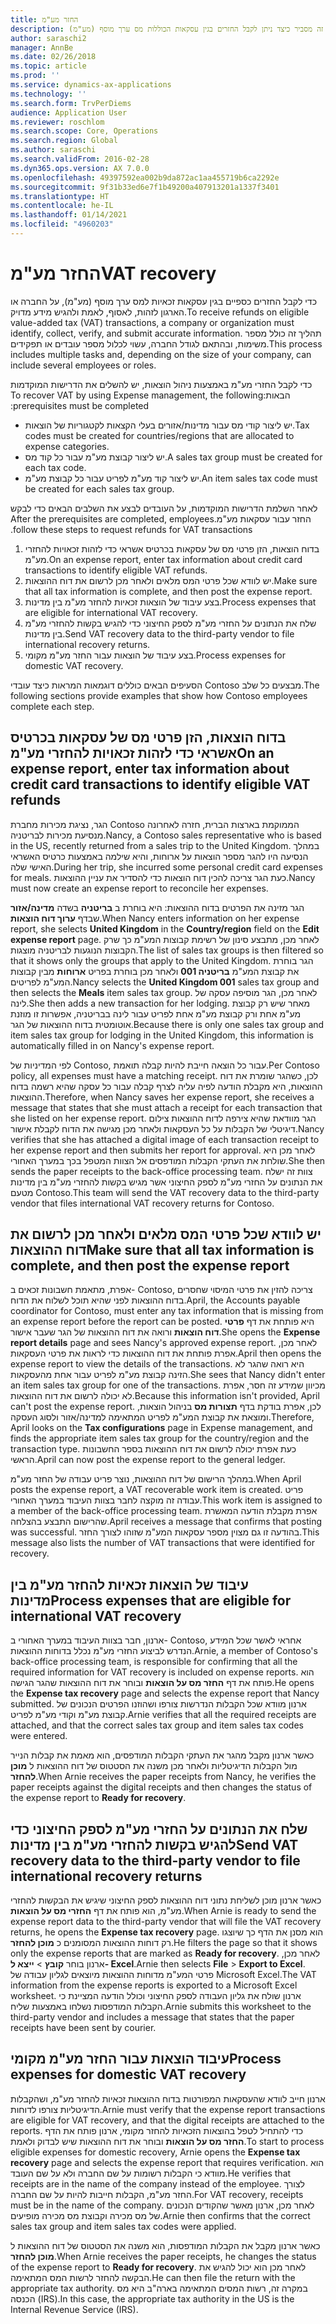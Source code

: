 ```yaml
---
title: החזר מע"מ
description: נושא זה מסביר כיצד ניתן לקבל החזרים בגין עסקאות הכוללות מס ערך מוסף (מע"מ).
author: saraschi2
manager: AnnBe
ms.date: 02/26/2018
ms.topic: article
ms.prod: ''
ms.service: dynamics-ax-applications
ms.technology: ''
ms.search.form: TrvPerDiems
audience: Application User
ms.reviewer: roschlom
ms.search.scope: Core, Operations
ms.search.region: Global
ms.author: saraschi
ms.search.validFrom: 2016-02-28
ms.dyn365.ops.version: AX 7.0.0
ms.openlocfilehash: 49397592ea002b9da872ac1aa455719b6ca2292e
ms.sourcegitcommit: 9f31b33ed6e7f1b49200a407913201a1337f3401
ms.translationtype: HT
ms.contentlocale: he-IL
ms.lasthandoff: 01/14/2021
ms.locfileid: "4960203"
---
```

# <a name="vat-recovery"></a><span data-ttu-id="3b630-103">החזר מע"מ</span><span class="sxs-lookup"><span data-stu-id="3b630-103">VAT recovery</span></span> 

<span data-ttu-id="3b630-104">כדי לקבל החזרים כספיים בגין עסקאות זכאיות למס ערך מוסף (מע"מ), על החברה או הארגון לזהות, לאסוף, לאמת ולהגיש מידע מדויק.</span><span class="sxs-lookup"><span data-stu-id="3b630-104">To receive refunds on eligible value-added tax (VAT) transactions, a company or organization must identify, collect, verify, and submit accurate information.</span></span> <span data-ttu-id="3b630-105">תהליך זה כולל מספר משימות, ובהתאם לגודל החברה, עשוי לכלול מספר עובדים או תפקידים.</span><span class="sxs-lookup"><span data-stu-id="3b630-105">This process includes multiple tasks and, depending on the size of your company, can include several employees or roles.</span></span>

<span data-ttu-id="3b630-106">כדי לקבל החזרי מע"מ באמצעות ניהול הוצאות, יש להשלים את ה‏‫דרישות המוקדמות הבאות:</span><span class="sxs-lookup"><span data-stu-id="3b630-106">To recover VAT by using Expense management, the following prerequisites must be completed:</span></span>

- <span data-ttu-id="3b630-107">יש ליצור קודי מס עבור מדינות/אזורים בעלי הקצאות לקטגוריות של הוצאות.</span><span class="sxs-lookup"><span data-stu-id="3b630-107">Tax codes must be created for countries/regions that are allocated to expense categories.</span></span>
- <span data-ttu-id="3b630-108">יש ליצור קבוצת מע"מ עבור כל קוד מס.</span><span class="sxs-lookup"><span data-stu-id="3b630-108">A sales tax group must be created for each tax code.</span></span>
- <span data-ttu-id="3b630-109">יש ליצור קוד מע"מ לפריט עבור כל קבוצת מע"מ.</span><span class="sxs-lookup"><span data-stu-id="3b630-109">An item sales tax code must be created for each sales tax group.</span></span>

<span data-ttu-id="3b630-110">לאחר השלמת ‏‫הדרישות המוקדמות, על העובדים לבצע את השלבים הבאים כדי לבקש החזר עבור עסקאות מע"מ.</span><span class="sxs-lookup"><span data-stu-id="3b630-110">After the prerequisites are completed, employees follow these steps to request refunds for VAT transactions.</span></span>

1. <span data-ttu-id="3b630-111">בדוח הוצאות, הזן פרטי מס של עסקאות בכרטיס אשראי כדי לזהות זכאויות להחזרי מע"מ.</span><span class="sxs-lookup"><span data-stu-id="3b630-111">On an expense report, enter tax information about credit card transactions to identify eligible VAT refunds.</span></span>
2. <span data-ttu-id="3b630-112">יש לוודא שכל פרטי המס מלאים ולאחר מכן לרשום את דוח ההוצאות.</span><span class="sxs-lookup"><span data-stu-id="3b630-112">Make sure that all tax information is complete, and then post the expense report.</span></span>
3. <span data-ttu-id="3b630-113">בצע עיבוד של הוצאות זכאיות להחזר מע"מ בין מדינות.</span><span class="sxs-lookup"><span data-stu-id="3b630-113">Process expenses that are eligible for international VAT recovery.</span></span>
4. <span data-ttu-id="3b630-114">שלח את הנתונים על החזרי מע"מ לספק החיצוני כדי להגיש בקשות להחזרי מע"מ בין מדינות.</span><span class="sxs-lookup"><span data-stu-id="3b630-114">Send VAT recovery data to the third-party vendor to file international recovery returns.</span></span>
5. <span data-ttu-id="3b630-115">בצע עיבוד של הוצאות עבור החזר מע"מ מקומי.</span><span class="sxs-lookup"><span data-stu-id="3b630-115">Process expenses for domestic VAT recovery.</span></span>

<span data-ttu-id="3b630-116">הסעיפים הבאים כוללים דוגמאות המראות כיצד עובדי Contoso מבצעים כל שלב.</span><span class="sxs-lookup"><span data-stu-id="3b630-116">The following sections provide examples that show how Contoso employees complete each step.</span></span>

## <a name="on-an-expense-report-enter-tax-information-about-credit-card-transactions-to-identify-eligible-vat-refunds"></a><span data-ttu-id="3b630-117">בדוח הוצאות, הזן פרטי מס של עסקאות בכרטיס אשראי כדי לזהות זכאויות להחזרי מע"מ</span><span class="sxs-lookup"><span data-stu-id="3b630-117">On an expense report, enter tax information about credit card transactions to identify eligible VAT refunds</span></span>

<span data-ttu-id="3b630-118">הגר, נציגת מכירות מחברת Contoso הממוקמת בארצות הברית, חזרה לאחרונה מנסיעת מכירות לבריטניה.</span><span class="sxs-lookup"><span data-stu-id="3b630-118">Nancy, a Contoso sales representative who is based in the US, recently returned from a sales trip to the United Kingdom.</span></span> <span data-ttu-id="3b630-119">במהלך הנסיעה היו להגר מספר הוצאות על ארוחות, והיא שילמה באמצעות כרטיס האשראי האישי שלה.</span><span class="sxs-lookup"><span data-stu-id="3b630-119">During her trip, she incurred some personal credit card expenses for meals.</span></span> <span data-ttu-id="3b630-120">כעת הגר צריכה להכין דוח הוצאות כדי להסדיר את עניין ההוצאות.</span><span class="sxs-lookup"><span data-stu-id="3b630-120">Nancy must now create an expense report to reconcile her expenses.</span></span>

<span data-ttu-id="3b630-121">הגר מזינה את הפרטים בדוח ההוצאות: היא בוחרת ב **בריטניה** בשדה **מדינה/אזור** שבדף **ערוך דוח הוצאות**.</span><span class="sxs-lookup"><span data-stu-id="3b630-121">When Nancy enters information on her expense report, she selects **United Kingdom** in the **Country/region** field on the **Edit expense report** page.</span></span> <span data-ttu-id="3b630-122">לאחר מכן, מתבצע סינון של רשימת קבוצות המע"מ כך שרק הקבוצות הנוגעות לבריטניה מוצגות.</span><span class="sxs-lookup"><span data-stu-id="3b630-122">The list of sales tax groups is then filtered so that it shows only the groups that apply to the United Kingdom.</span></span> <span data-ttu-id="3b630-123">הגר בוחרת את קבוצת המע"מ **בריטניה 001** ולאחר מכן בוחרת בפריט **ארוחות** מבין קבוצות המע"מ לפריטים.</span><span class="sxs-lookup"><span data-stu-id="3b630-123">Nancy selects the **United Kingdom 001** sales tax group and then selects the **Meals** item sales tax group.</span></span> <span data-ttu-id="3b630-124">לאחר מכן, הגר מוסיפה עסקה של לינה.</span><span class="sxs-lookup"><span data-stu-id="3b630-124">She then adds a new transaction for her lodging.</span></span> <span data-ttu-id="3b630-125">מאחר שיש רק קבוצת מע"מ אחת ורק קבוצת מע"מ אחת לפריט עבור לינה בבריטניה, אפשרות זו מוזנת אוטומטית בדוח ההוצאות של הגר.</span><span class="sxs-lookup"><span data-stu-id="3b630-125">Because there is only one sales tax group and item sales tax group for lodging in the United Kingdom, this information is automatically filled in on Nancy's expense report.</span></span>

<span data-ttu-id="3b630-126">לפי המדיניות של Contoso, עבור כל הוצאה חייבת להיות קבלה תואמת.</span><span class="sxs-lookup"><span data-stu-id="3b630-126">Per Contoso policy, all expenses must have a matching receipt.</span></span> <span data-ttu-id="3b630-127">לכן, כשהגר שומרת את דוח ההוצאות, היא מקבלת הודעה לפיה עליה לצרף קבלה עבור כל עסקה שהיא רשמה בדוח ההוצאות.</span><span class="sxs-lookup"><span data-stu-id="3b630-127">Therefore, when Nancy saves her expense report, she receives a message that states that she must attach a receipt for each transaction that she listed on her expense report.</span></span> <span data-ttu-id="3b630-128">הגר מוודאת שהיא צירפה לדוח ההוצאות צילום דיגיטלי של הקבלות על כל העסקאות ולאחר מכן מגישה את הדוח לקבלת אישור.</span><span class="sxs-lookup"><span data-stu-id="3b630-128">Nancy verifies that she has attached a digital image of each transaction receipt to her expense report and then submits her report for approval.</span></span> <span data-ttu-id="3b630-129">לאחר מכן היא שולחת את העתקי הקבלות המודפסים אל הצוות המטפל בכך במערך האחורי.</span><span class="sxs-lookup"><span data-stu-id="3b630-129">She then sends the paper receipts to the back-office processing team.</span></span> <span data-ttu-id="3b630-130">צוות זה ישלח את הנתונים על החזרי מע"מ לספק החיצוני אשר מגיש בקשות להחזרי מע"מ בין מדינות מטעם Contoso.</span><span class="sxs-lookup"><span data-stu-id="3b630-130">This team will send the VAT recovery data to the third-party vendor that files international VAT recovery returns for Contoso.</span></span>

## <a name="make-sure-that-all-tax-information-is-complete-and-then-post-the-expense-report"></a><span data-ttu-id="3b630-131">יש לוודא שכל פרטי המס מלאים ולאחר מכן לרשום את דוח ההוצאות</span><span class="sxs-lookup"><span data-stu-id="3b630-131">Make sure that all tax information is complete, and then post the expense report</span></span>

<span data-ttu-id="3b630-132">אפרת, מתאמת חשבונות זכאים ב- Contoso, צריכה להזין את פרטי המיסוי שחסרים בדוח ההוצאות לפני שהיא תוכל לשלוח את הדוח.</span><span class="sxs-lookup"><span data-stu-id="3b630-132">April, the Accounts payable coordinator for Contoso, must enter any tax information that is missing from an expense report before the report can be posted.</span></span> <span data-ttu-id="3b630-133">היא פותחת את דף **פרטי דוח הוצאות** ורואה את דוח ההוצאות של הגר שעבר אישור.</span><span class="sxs-lookup"><span data-stu-id="3b630-133">She opens the **Expense report details** page and sees Nancy's approved expense report.</span></span> <span data-ttu-id="3b630-134">לאחר מכן, אפרת פותחת את דוח ההוצאות כדי לראות את פרטי העסקאות.</span><span class="sxs-lookup"><span data-stu-id="3b630-134">April then opens the expense report to view the details of the transactions.</span></span> <span data-ttu-id="3b630-135">היא רואה שהגר לא הזינה קבוצת מע"מ לפריט עבור אחת מהעסקאות.</span><span class="sxs-lookup"><span data-stu-id="3b630-135">She sees that Nancy didn't enter an item sales tax group for one of the transactions.</span></span> <span data-ttu-id="3b630-136">מכיוון שמידע זה חסר, אפרת לא יכולה לרשום את דוח ההוצאות.</span><span class="sxs-lookup"><span data-stu-id="3b630-136">Because this information isn't provided, April can't post the expense report.</span></span> <span data-ttu-id="3b630-137">לכן, אפרת בודקת בדף **תצורות מס** בניהול הוצאות, ומוצאת את קבוצת המע"מ לפריט המתאימה למדינה/אזור ולסוג העסקה.</span><span class="sxs-lookup"><span data-stu-id="3b630-137">Therefore, April looks on the **Tax configurations** page in Expense management, and finds the appropriate item sales tax group for the country/region and the transaction type.</span></span> <span data-ttu-id="3b630-138">כעת אפרת יכולה לרשום את דוח ההוצאות בספר החשבונות הראשי.</span><span class="sxs-lookup"><span data-stu-id="3b630-138">April can now post the expense report to the general ledger.</span></span>

<span data-ttu-id="3b630-139">במהלך הרישום של דוח ההוצאות, נוצר פריט עבודה של החזר מע"מ.</span><span class="sxs-lookup"><span data-stu-id="3b630-139">When April posts the expense report, a VAT recoverable work item is created.</span></span> <span data-ttu-id="3b630-140">פריט עבודה זה מוקצה לחבר בצוות העיבוד במערך האחורי.</span><span class="sxs-lookup"><span data-stu-id="3b630-140">This work item is assigned to a member of the back-office processing team.</span></span> <span data-ttu-id="3b630-141">אפרת מקבלת הודעה המאשרת שהרישום התבצע בהצלחה.</span><span class="sxs-lookup"><span data-stu-id="3b630-141">April receives a message that confirms that posting was successful.</span></span> <span data-ttu-id="3b630-142">בהודעה זו גם מצוין מספר עסקאות המע"מ שזוהו לצורך החזר.</span><span class="sxs-lookup"><span data-stu-id="3b630-142">This message also lists the number of VAT transactions that were identified for recovery.</span></span>

## <a name="process-expenses-that-are-eligible-for-international-vat-recovery"></a><span data-ttu-id="3b630-143">עיבוד של הוצאות זכאיות להחזר מע"מ בין מדינות</span><span class="sxs-lookup"><span data-stu-id="3b630-143">Process expenses that are eligible for international VAT recovery</span></span>

<span data-ttu-id="3b630-144">ארנון, חבר בצוות העיבוד במערך האחורי ב- Contoso, אחראי לאשר שכל המידע הנדרש לביצוע החזרי מע"מ נכלל בדוחות ההוצאות.</span><span class="sxs-lookup"><span data-stu-id="3b630-144">Arnie, a member of Contoso's back-office processing team, is responsible for confirming that all the required information for VAT recovery is included on expense reports.</span></span> <span data-ttu-id="3b630-145">הוא פותח את דף **החזר מס על הוצאות** ובוחר את דוח ההוצאות שהגר הגישה.</span><span class="sxs-lookup"><span data-stu-id="3b630-145">He opens the **Expense tax recovery** page and selects the expense report that Nancy submitted.</span></span> <span data-ttu-id="3b630-146">ארנון מוודא שכל הקבלות הנדרשות צורפו ושהוזנו הפרטים הנכונים של קבוצת מע"מ וקודי מע"מ לפריט.</span><span class="sxs-lookup"><span data-stu-id="3b630-146">Arnie verifies that all the required receipts are attached, and that the correct sales tax group and item sales tax codes were entered.</span></span>

<span data-ttu-id="3b630-147">כאשר ארנון מקבל מהגר את העתקי הקבלות המודפסים, הוא מאמת את קבלות הנייר מול הקבלות הדיגיטליות ולאחר מכן משנה את הסטטוס של דוח ההוצאות ל **מוכן להחזר**.</span><span class="sxs-lookup"><span data-stu-id="3b630-147">When Arnie receives the paper receipts from Nancy, he verifies the paper receipts against the digital receipts and then changes the status of the expense report to **Ready for recovery**.</span></span>

## <a name="send-vat-recovery-data-to-the-third-party-vendor-to-file-international-recovery-returns"></a><span data-ttu-id="3b630-148">שלח את הנתונים על החזרי מע"מ לספק החיצוני כדי להגיש בקשות להחזרי מע"מ בין מדינות</span><span class="sxs-lookup"><span data-stu-id="3b630-148">Send VAT recovery data to the third-party vendor to file international recovery returns</span></span>

<span data-ttu-id="3b630-149">כאשר ארנון מוכן לשליחת נתוני דוח ההוצאות לספק החיצוני שיגיש את הבקשות להחזרי מע"מ, הוא פותח את דף **החזרי מס על הוצאות**.</span><span class="sxs-lookup"><span data-stu-id="3b630-149">When Arnie is ready to send the expense report data to the third-party vendor that will file the VAT recovery returns, he opens the **Expense tax recovery** page.</span></span> <span data-ttu-id="3b630-150">הוא מסנן את הדף כך שיוצגו רק דוחות ההוצאות המסומנים כ **מוכן להחזר**.</span><span class="sxs-lookup"><span data-stu-id="3b630-150">He filters the page so that it shows only the expense reports that are marked as **Ready for recovery**.</span></span> <span data-ttu-id="3b630-151">לאחר מכן, ארנון בוחר **קובץ** &gt; **ייצא ל- Excel**.</span><span class="sxs-lookup"><span data-stu-id="3b630-151">Arnie then selects **File** &gt; **Export to Excel**.</span></span> <span data-ttu-id="3b630-152">פרטי המע"מ מדוחות ההוצאות מיוצאים לגליון עבודה של Microsoft Excel.</span><span class="sxs-lookup"><span data-stu-id="3b630-152">The VAT information from the expense reports is exported to a Microsoft Excel worksheet.</span></span> <span data-ttu-id="3b630-153">ארנון שולח את גליון העבודה לספק החיצוני וכולל הודעה המציינת כי הקבלות המודפסות נשלחו באמצעות שליח.</span><span class="sxs-lookup"><span data-stu-id="3b630-153">Arnie submits this worksheet to the third-party vendor and includes a message that states that the paper receipts have been sent by courier.</span></span>

## <a name="process-expenses-for-domestic-vat-recovery"></a><span data-ttu-id="3b630-154">עיבוד הוצאות עבור החזר מע"מ מקומי</span><span class="sxs-lookup"><span data-stu-id="3b630-154">Process expenses for domestic VAT recovery</span></span>

<span data-ttu-id="3b630-155">ארנון חייב לוודא שהעסקאות המפורטות בדוח ההוצאות זכאיות להחזר מע"מ, ושהקבלות הדיגיטליות צורפו לדוחות.</span><span class="sxs-lookup"><span data-stu-id="3b630-155">Arnie must verify that the expense report transactions are eligible for VAT recovery, and that the digital receipts are attached to the reports.</span></span> <span data-ttu-id="3b630-156">כדי להתחיל לטפל בהוצאות הזכאיות להחזר מקומי, ארנון פותח את הדף **החזר מס על הוצאות** ובוחר את דוח ההוצאות שיש לבדוק ולאמת.</span><span class="sxs-lookup"><span data-stu-id="3b630-156">To start to process eligible expenses for domestic recovery, Arnie opens the **Expense tax recovery** page and selects the expense report that requires verification.</span></span> <span data-ttu-id="3b630-157">הוא מוודא כי הקבלות רשומות על שם החברה ולא על שם העובד.</span><span class="sxs-lookup"><span data-stu-id="3b630-157">He verifies that receipts are in the name of the company instead of the employee.</span></span> <span data-ttu-id="3b630-158">לצורך החזר מע"מ, הקבלות חייבות להיות על שם החברה.</span><span class="sxs-lookup"><span data-stu-id="3b630-158">For VAT recovery, receipts must be in the name of the company.</span></span> <span data-ttu-id="3b630-159">לאחר מכן, ארנון מאשר שהקודים הנכונים של מס מכירה וקבוצת מס מכירה מופיעים.</span><span class="sxs-lookup"><span data-stu-id="3b630-159">Arnie then confirms that the correct sales tax group and item sales tax codes were applied.</span></span>

<span data-ttu-id="3b630-160">כאשר ארנון מקבל את הקבלות המודפסות, הוא משנה את הסטטוס של דוח ההוצאות ל **מוכן להחזר**.</span><span class="sxs-lookup"><span data-stu-id="3b630-160">When Arnie receives the paper receipts, he changes the status of the expense report to **Ready for recovery**.</span></span> <span data-ttu-id="3b630-161">לאחר מכן הוא יכול להגיש את הבקשה להחזר לרשות המס המתאימה.</span><span class="sxs-lookup"><span data-stu-id="3b630-161">He can then file the return with the appropriate tax authority.</span></span> <span data-ttu-id="3b630-162">במקרה זה, רשות המסים המתאימה בארה"ב היא מס הכנסה (IRS).</span><span class="sxs-lookup"><span data-stu-id="3b630-162">In this case, the appropriate tax authority in the US is the Internal Revenue Service (IRS).</span></span>
